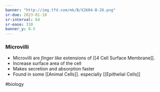 ```yaml
---
banner: "http://img.tfd.com/mk/B/X2604-B-26.png"
sr-due: 2023-01-18
sr-interval: 64
sr-ease: 310
banner_y: 0.5
---
```

### Microvilli
- Microvilli are *finger like* extensions of [[4 Cell Surface Membrane]].
- Increase surface area of the cell
- Makes secretion and absorption faster
- Found in some [[Animal Cells]]. especially [[Epithelial Cells]]

#biology 